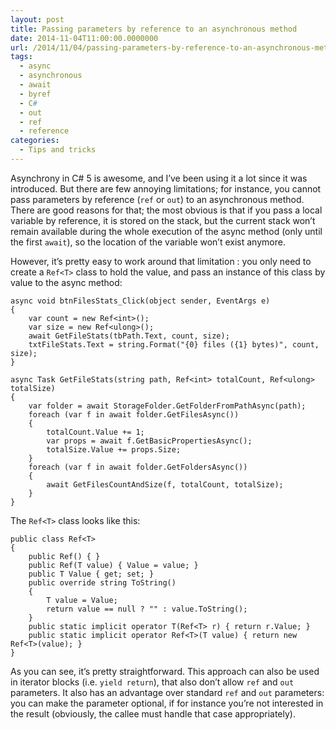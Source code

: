 ```yaml
---
layout: post
title: Passing parameters by reference to an asynchronous method
date: 2014-11-04T11:00:00.0000000
url: /2014/11/04/passing-parameters-by-reference-to-an-asynchronous-method/
tags:
  - async
  - asynchronous
  - await
  - byref
  - C#
  - out
  - ref
  - reference
categories:
  - Tips and tricks
---
```



Asynchrony in C# 5 is awesome, and I’ve been using it a lot since it was introduced. But there are few annoying limitations; for instance, you cannot pass parameters by reference (`ref` or `out`) to an asynchronous method. There are good reasons for that; the most obvious is that if you pass a local variable by reference, it is stored on the stack, but the current stack won’t remain available during the whole execution of the async method (only until the first `await`), so the location of the variable won’t exist anymore.

However, it’s pretty easy to work around that limitation : you only need to create a `Ref<T>` class to hold the value, and pass an instance of this class by value to the async method:

```
async void btnFilesStats_Click(object sender, EventArgs e)
{
    var count = new Ref<int>();
    var size = new Ref<ulong>();
    await GetFileStats(tbPath.Text, count, size);
    txtFileStats.Text = string.Format("{0} files ({1} bytes)", count, size);
}

async Task GetFileStats(string path, Ref<int> totalCount, Ref<ulong> totalSize)
{
    var folder = await StorageFolder.GetFolderFromPathAsync(path);
    foreach (var f in await folder.GetFilesAsync())
    {
        totalCount.Value += 1;
        var props = await f.GetBasicPropertiesAsync();
        totalSize.Value += props.Size;
    }
    foreach (var f in await folder.GetFoldersAsync())
    {
        await GetFilesCountAndSize(f, totalCount, totalSize);
    }
}
```

The `Ref<T>` class looks like this:

```
public class Ref<T>
{
    public Ref() { }
    public Ref(T value) { Value = value; }
    public T Value { get; set; }
    public override string ToString()
    {
        T value = Value;
        return value == null ? "" : value.ToString();
    }
    public static implicit operator T(Ref<T> r) { return r.Value; }
    public static implicit operator Ref<T>(T value) { return new Ref<T>(value); }
}
```

As you can see, it’s pretty straightforward. This approach can also be used in iterator blocks (i.e. `yield return`), that also don’t allow `ref` and `out` parameters. It also has an advantage over standard `ref` and `out` parameters: you can make the parameter optional, if for instance you’re not interested in the result (obviously, the callee must handle that case appropriately).

